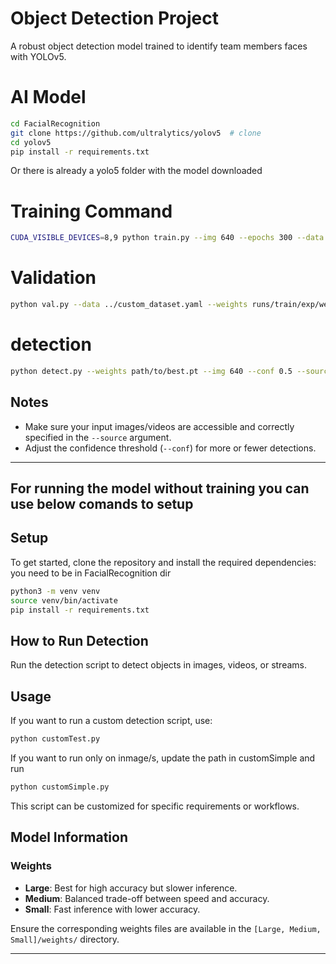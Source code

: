 # **Object Detection Project**

A robust object detection model trained to identify team members faces with YOLOv5.

# AI Model
```bash 
cd FacialRecognition
git clone https://github.com/ultralytics/yolov5  # clone
cd yolov5
pip install -r requirements.txt
```
Or there is already a yolo5 folder with the model downloaded

# Training Command
```bash 
CUDA_VISIBLE_DEVICES=8,9 python train.py --img 640 --epochs 300 --data ../custom_dataset.yaml --weights yolov5l.pt
```

# Validation
```bash 
python val.py --data ../custom_dataset.yaml --weights runs/train/exp/weights/best.pt --img 640
```

# detection
```bash
python detect.py --weights path/to/best.pt --img 640 --conf 0.5 --source path/to/images_or_videos
```


## **Notes**
- Make sure your input images/videos are accessible and correctly specified in the `--source` argument.
- Adjust the confidence threshold (`--conf`) for more or fewer detections.

---

For running the model without training you can use below comands to setup
---

## **Setup**
To get started, clone the repository and install the required dependencies:
you need to be in FacialRecognition dir
```bash
python3 -m venv venv
source venv/bin/activate
pip install -r requirements.txt
```

## **How to Run Detection**
Run the detection script to detect objects in images, videos, or streams.


## **Usage**
If you want to run a custom detection script, use:
```bash
python customTest.py
```
If you want to run only on inmage/s, update the path in customSimple and run
```bash 
python customSimple.py
```

This script can be customized for specific requirements or workflows.


## **Model Information**
### **Weights**
- **Large**: Best for high accuracy but slower inference.
- **Medium**: Balanced trade-off between speed and accuracy.
- **Small**: Fast inference with lower accuracy.

Ensure the corresponding weights files are available in the `[Large, Medium, Small]/weights/` directory.


---


